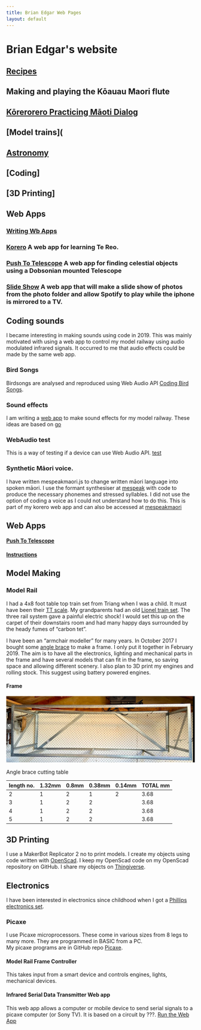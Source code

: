 ```yaml
---
title: Brian Edgar Web Pages
layout: default
---
```

# Brian Edgar's website

## [Recipes](https://docs.google.com/document/d/19nNtaR_xp_MG-b3K9kYW71cirV3_J8QIyWHMLrbvAm4)
## Making and playing the Kōauau Maori flute
## [Kōrerorero Practicing Māoti Dialog](https://docs.google.com/document/d/1AZff5jEIcWi7IFc-HJU9gFHTOuygI-vG5p-KelxZLw8/edit)
## [Model trains](
## [Astronomy](https://docs.google.com/document/d/1BihO2OPz9CwZr7aTgf8UGeJc3O0hlyVQQqELNNL56bU/edit)
## [Coding]
## [3D Printing]
## Web Apps
### [Writing Wb Apps](https://docs.google.com/document/d/1BBUimtgX2wfDuOsCWwzSZh5-G3OT0FzPS5Ma7bC-voI/edit)
### [Korero](https://bwedgar.github.io/korero) A web app for learning Te Reo.
### [Push To Telescope](https://bwedgar.github.io/PushToTelescope) A web app for finding celestial objects using a Dobsonian mounted Telescope
### [Slide Show](https://bwedgar.github.io/slideshow) A web app that will make a slide show of photos from the photo folder and allow Spotify to play while the iphone is mirrored to a TV.
## Coding sounds
I became interesting in making sounds using code in 2019.  This was mainly motivated with using a web app to control my model railway using audio modulated infrared signals.  It occurred to me that audio effects could be made by the same web app.
### Bird Songs
Birdsongs are analysed and reproduced using Web Audio API [Coding Bird Songs](birdsongs.md).
### Sound effects
I am writing a [web app](soundeffects.md) to make sound effects for my model railway.  These ideas are based on [go](https://noisehack.com/generate-noise-web-audio-api)
### WebAudio test
This is a way of testing if a device can use Web Audio API. [test](https://bwedgar.github.io/WebAudioTest)
### Synthetic Māori voice.
I have written mespeakmaori.js to change written māori language into spoken māori.  I use the formant synthesiser at [mespeak](https://www.masswerk.at/mespeak/) with code to produce the necessary phonemes and stressed syllables.  I did not use the option of coding a voice as I could not understand how to do this. This is part of my korero web app and can also be accessed at [mespeakmaori](https://bwedgar.github.io/mespeakmaori)

## Web Apps
#### [Push To Telescope](https://bwedgar.github.io/PushToTelescope)
#### [Instructions](pushToTelescope.md)


## Model Making
### Model Rail
I had a 4x8 foot table top train set from Triang when I was a child. It must have been their [TT scale](https://en.m.wikipedia.org/wiki/TT_scale). My grandparents had an old [Lionel train set](https://en.m.wikipedia.org/wiki/Lionel_Corporation). The three rail system gave a painful electric shock! I would set this up on the carpet of their downstairs room and had many happy days surrounded by the heady fumes of “carbon tet”.

I have been an “armchair modeller” for many years. In October 2017 I bought some [angle brace](http://www.miteknz.co.nz/Products/LUMBERLOK-Timber-Connectors/Bracing-Products/Angle-Brace/) to make a frame. I only put it together in February 2019.
The aim is to have all the electronics, lighting and mechanical parts in the frame and have several models that can fit in the frame, so saving space and allowing different scenery.
I also plan to 3D print my engines and rolling stock. This suggest using battery powered engines.
#### Frame
![image](/images/modelRailFrame.png)

Angle brace cutting table

length no.|1.32mm|0.8mm|0.38mm	|0.14mm|TOTAL mm
----------|--------|--------|---------|-------|--------
2|1|2|1|2|3.68
3|1	|2|2||3.68
4|1|2|2||3.68
5|1	|2|2||3.68

## 3D Printing
I use a MakerBot Replicator 2 no to print models. I create my objects using code written with [OpenScad](http://www.openscad.org/). I keep my OpenScad code on my OpenScad repository on GitHub.  I share my objects on [Thingiverse](https://www.thingiverse.com/bwedgar/designs).

## Electronics
I have been interested in electronics since childhood when I got a [Phillips electronics set](https://m.youtube.com/watch?v=h1TII3Z-jXk).
### Picaxe
I use Picaxe microprocessors. These come in various sizes from 8 legs to many more. They are programmed in BASIC from a PC.  
My picaxe programs are in GitHub repo [Picaxe](picaxe.md).
#### Model Rail Frame Controller
This takes input from a smart device and controls engines, lights, mechanical devices.
#### Infrared Serial Data Transmitter Web app
This web app allows a computer or mobile device to send serial signals to a picaxe computer (or Sony TV). It is based on a circuit by ???.  [Run the Web App](https://bwedgar.github.io/InfraRedSerialTransmitter)
